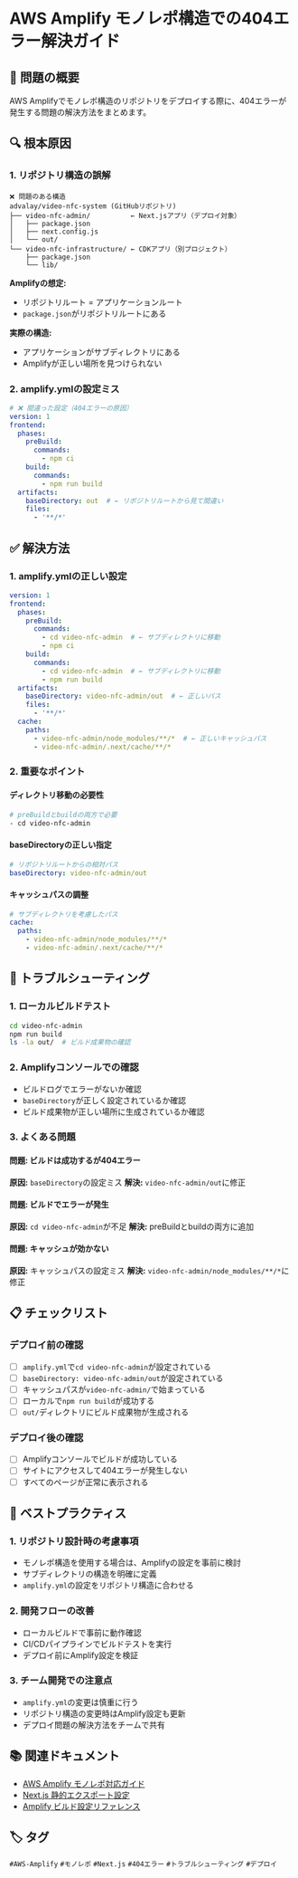 # AWS Amplify モノレポ構造での404エラー解決ガイド

## 🚨 問題の概要

AWS Amplifyでモノレポ構造のリポジトリをデプロイする際に、404エラーが発生する問題の解決方法をまとめます。

## 🔍 根本原因

### 1. リポジトリ構造の誤解
```
❌ 問題のある構造
advalay/video-nfc-system (GitHubリポジトリ)
├── video-nfc-admin/          ← Next.jsアプリ（デプロイ対象）
│   ├── package.json
│   ├── next.config.js
│   └── out/
└── video-nfc-infrastructure/ ← CDKアプリ（別プロジェクト）
    ├── package.json
    └── lib/
```

**Amplifyの想定:**
- リポジトリルート = アプリケーションルート
- `package.json`がリポジトリルートにある

**実際の構造:**
- アプリケーションがサブディレクトリにある
- Amplifyが正しい場所を見つけられない

### 2. amplify.ymlの設定ミス

```yaml
# ❌ 間違った設定（404エラーの原因）
version: 1
frontend:
  phases:
    preBuild:
      commands:
        - npm ci
    build:
      commands:
        - npm run build
  artifacts:
    baseDirectory: out  # ← リポジトリルートから見て間違い
    files:
      - '**/*'
```

## ✅ 解決方法

### 1. amplify.ymlの正しい設定

```yaml
version: 1
frontend:
  phases:
    preBuild:
      commands:
        - cd video-nfc-admin  # ← サブディレクトリに移動
        - npm ci
    build:
      commands:
        - cd video-nfc-admin  # ← サブディレクトリに移動
        - npm run build
  artifacts:
    baseDirectory: video-nfc-admin/out  # ← 正しいパス
    files:
      - '**/*'
  cache:
    paths:
      - video-nfc-admin/node_modules/**/*  # ← 正しいキャッシュパス
      - video-nfc-admin/.next/cache/**/*
```

### 2. 重要なポイント

#### ディレクトリ移動の必要性
```bash
# preBuildとbuildの両方で必要
- cd video-nfc-admin
```

#### baseDirectoryの正しい指定
```yaml
# リポジトリルートからの相対パス
baseDirectory: video-nfc-admin/out
```

#### キャッシュパスの調整
```yaml
# サブディレクトリを考慮したパス
cache:
  paths:
    - video-nfc-admin/node_modules/**/*
    - video-nfc-admin/.next/cache/**/*
```

## 🔧 トラブルシューティング

### 1. ローカルビルドテスト
```bash
cd video-nfc-admin
npm run build
ls -la out/  # ビルド成果物の確認
```

### 2. Amplifyコンソールでの確認
- ビルドログでエラーがないか確認
- `baseDirectory`が正しく設定されているか確認
- ビルド成果物が正しい場所に生成されているか確認

### 3. よくある問題

#### 問題: ビルドは成功するが404エラー
**原因:** `baseDirectory`の設定ミス
**解決:** `video-nfc-admin/out`に修正

#### 問題: ビルドでエラーが発生
**原因:** `cd video-nfc-admin`が不足
**解決:** preBuildとbuildの両方に追加

#### 問題: キャッシュが効かない
**原因:** キャッシュパスの設定ミス
**解決:** `video-nfc-admin/node_modules/**/*`に修正

## 📋 チェックリスト

### デプロイ前の確認
- [ ] `amplify.yml`で`cd video-nfc-admin`が設定されている
- [ ] `baseDirectory: video-nfc-admin/out`が設定されている
- [ ] キャッシュパスが`video-nfc-admin/`で始まっている
- [ ] ローカルで`npm run build`が成功する
- [ ] `out/`ディレクトリにビルド成果物が生成される

### デプロイ後の確認
- [ ] Amplifyコンソールでビルドが成功している
- [ ] サイトにアクセスして404エラーが発生しない
- [ ] すべてのページが正常に表示される

## 🎯 ベストプラクティス

### 1. リポジトリ設計時の考慮事項
- モノレポ構造を使用する場合は、Amplifyの設定を事前に検討
- サブディレクトリの構造を明確に定義
- `amplify.yml`の設定をリポジトリ構造に合わせる

### 2. 開発フローの改善
- ローカルビルドで事前に動作確認
- CI/CDパイプラインでビルドテストを実行
- デプロイ前にAmplify設定を検証

### 3. チーム開発での注意点
- `amplify.yml`の変更は慎重に行う
- リポジトリ構造の変更時はAmplify設定も更新
- デプロイ問題の解決方法をチームで共有

## 📚 関連ドキュメント

- [AWS Amplify モノレポ対応ガイド](https://docs.aws.amazon.com/amplify/latest/userguide/monorepo-configuration.html)
- [Next.js 静的エクスポート設定](https://nextjs.org/docs/advanced-features/static-html-export)
- [Amplify ビルド設定リファレンス](https://docs.aws.amazon.com/amplify/latest/userguide/build-settings.html)

## 🏷️ タグ

`#AWS-Amplify` `#モノレポ` `#Next.js` `#404エラー` `#トラブルシューティング` `#デプロイ`
